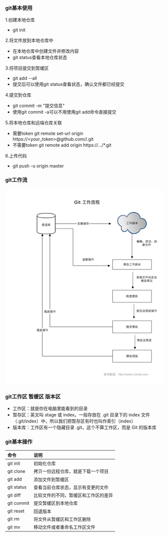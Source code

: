 ### git基本使用
1.创建本地仓库
- git init

2.将文件放到本地仓库中
- 在本地仓库中创建文件并修改内容
- git status查看本地仓库状态

3.将项目提交到暂缓区
- git add --all
- 提交后可以使用git status查看状态，确认文件都已经提交

4.提交到仓库
- git commit -m "提交信息"
- 使用git commit -a可以不用使用git add命令直接提交

5.将本地仓库和远端仓库关联
- 需要token git remote set-url origin https://<your_token>@github.com/<USERNAME>/<REPO>.git
- 不需要token git remote add origin https://.../*.git

6.上传代码
- git push -u origin master

### git工作流
![git工作流](../../images/git/git-process.png "git process")

### git工作区 暂缓区 版本区
- 工作区：就是你在电脑里能看到的目录
- 暂存区：英文叫 stage 或 index。一般存放在 .git 目录下的 index 文件（.git/index）中，所以我们把暂存区有时也叫作索引（index）
- 版本库：工作区有一个隐藏目录 .git，这个不算工作区，而是 Git 的版本库

### git基本操作
| 命令 | 说明 |
| :--- | :--- |
| git init | 初始化仓库 |
| git clone | 拷贝一份远程仓库，就是下载一个项目 |
| git add | 添加文件到暂缓区 |
| git status | 查看当前仓库状态，显示有变更的文件 |
| git diff | 比较文件的不同，暂缓区和工作区的差异 |
| git commit | 提交暂缓区到本地仓库 |
| git reset | 回退版本 |
| git rm | 将文件从暂缓区和工作区删除 |
| git mv | 移动文件或者重命名工作区文件 |
